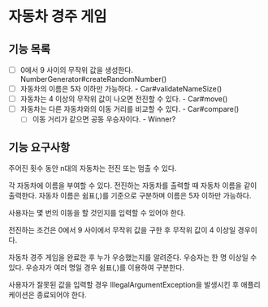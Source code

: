 # 자동차 경주 게임

## 기능 목록
- [ ] 0에서 9 사이의 무작위 값을 생성한다. NumberGenerator#createRandomNumber()
- [ ] 자동차의 이름은 5자 이하만 가능하다. - Car#validateNameSize()
- [ ] 자동차는 4 이상의 무작위 값이 나오면 전진할 수 있다. - Car#move()
- [ ] 자동차는 다른 자동차와의 이동 거리를 비교할 수 있다. - Car#compare()
  - [ ] 이동 거리가 같으면 공동 우승자이다. - Winner?

## 기능 요구사항
주어진 횟수 동안 n대의 자동차는 전진 또는 멈출 수 있다.

각 자동차에 이름을 부여할 수 있다.
전진하는 자동차를 출력할 때 자동차 이름을 같이 출력한다.
자동차 이름은 쉼표(,)를 기준으로 구분하며 이름은 5자 이하만 가능하다.

사용자는 몇 번의 이동을 할 것인지를 입력할 수 있어야 한다.

전진하는 조건은 0에서 9 사이에서 무작위 값을 구한 후 무작위 값이 4 이상일 경우이다.

자동차 경주 게임을 완료한 후 누가 우승했는지를 알려준다.
우승자는 한 명 이상일 수 있다.
우승자가 여러 명일 경우 쉼표(,)를 이용하여 구분한다.

사용자가 잘못된 값을 입력할 경우 IllegalArgumentException을 발생시킨 후 애플리케이션은 종료되어야 한다.